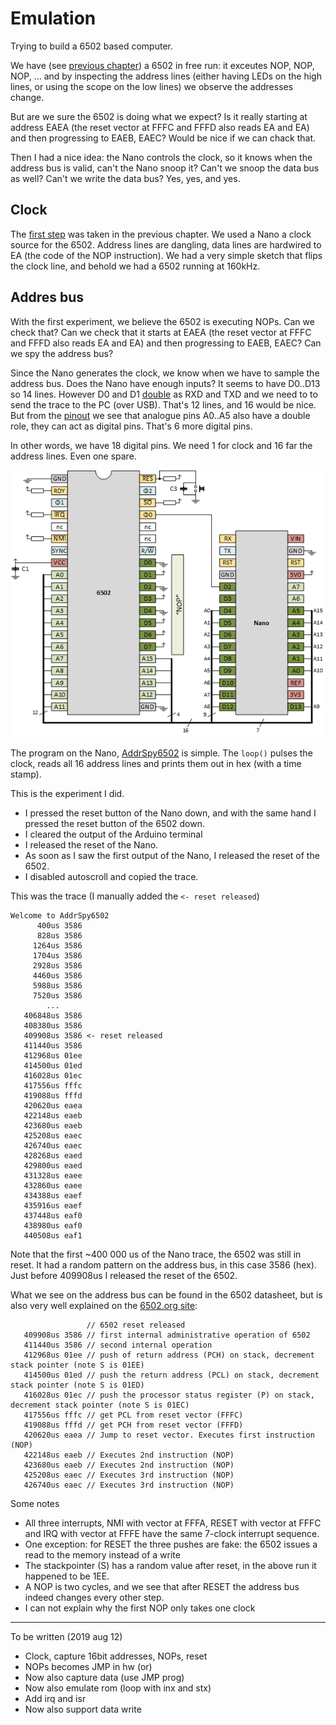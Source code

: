 # Emulation
Trying to build a 6502 based computer.

We have (see [previous chapter](..\1clock)) a 6502 in free run: it exceutes NOP, NOP, NOP, ... and by inspecting
the address lines (either having LEDs on the high lines, or using the scope on the low lines) we observe the addresses change.

But are we sure the 6502 is doing what we expect? Is it really starting at address EAEA (the reset vector at FFFC and FFFD also 
reads EA and EA) and then progressing to EAEB, EAEC? Would be nice if we can chack that. 

Then I had a nice idea: the Nano controls the clock, so it knows when the address bus is valid, can't the Nano snoop it?
Can't we snoop the data bus as well? Can't we write the data bus? Yes, yes, and yes.

## Clock

The [first step](https://github.com/maarten-pennings/6502/tree/master/1clock#clock---nano---wiring) was taken in the 
previous chapter. We used a Nano a clock source for the 6502. Address lines are dangling, data lines are hardwired to EA 
(the code of the NOP instruction). We had a very simple sketch that flips the clock line, and behold we had a 6502 running at 160kHz.

## Addres bus

With the first experiment, we believe the 6502 is executing NOPs. Can we check that? Can we check that it starts at EAEA 
(the reset vector at FFFC and FFFD also reads EA and EA) and then progressing to EAEB, EAEC? Can we spy the address bus?

Since the Nano generates the clock, we know when we have to sample the address bus.
Does the Nano have enough inputs? It seems to have D0..D13 so 14 lines.
However D0 and D1 [double](https://www.theengineeringprojects.com/wp-content/uploads/2018/06/introduction-to-arduino-nano-13-1.png) 
as RXD and TXD and we need to to send the trace to the PC (over USB). That's 12 lines, and 16 would be nice.
But from the [pinout](https://www.theengineeringprojects.com/wp-content/uploads/2018/06/introduction-to-arduino-nano-13-1.png)
we see that analogue pins A0..A5 also have a double role, they can act as digital pins. That's 6 more digital pins.

In other words, we have 18 digital pins. We need 1 for clock and 16 far the address lines. Even one spare.

![Nano spys on the address lines](nano-address.png)

The program on the Nano, [AddrSpy6502](addrspy652) is simple. The `loop()` pulses the clock, 
reads all 16 address lines and prints them out in hex (with a time stamp).

This is the experiment I did.
- I pressed the reset button of the Nano down, and with the same hand I pressed the reset button of the 6502 down.
- I cleared the output of the Arduino terminal
- I released the reset of the Nano.
- As soon as I saw the first output of the Nano, I released the reset of the 6502.
- I disabled autoscroll and copied the trace.

This was the trace (I manually added the `<- reset released`)

```
Welcome to AddrSpy6502
      400us 3586
      828us 3586
     1264us 3586
     1704us 3586
     2928us 3586
     4460us 3586
     5988us 3586
     7520us 3586
        ...  
   406848us 3586
   408380us 3586
   409908us 3586 <- reset released
   411440us 3586
   412968us 01ee
   414500us 01ed
   416028us 01ec
   417556us fffc
   419088us fffd
   420620us eaea
   422148us eaeb
   423680us eaeb
   425208us eaec
   426740us eaec
   428268us eaed
   429800us eaed
   431328us eaee
   432860us eaee
   434388us eaef
   435916us eaef
   437448us eaf0
   438980us eaf0
   440508us eaf1

```

Note that the first ~400 000 us of the Nano trace, the 6502 was still in reset.
It had a random pattern on the address bus, in this case 3586 (hex).
Just before 409908us I released the reset of the 6502.

What we see on the address bus can be found in the 6502 datasheet, but is also very well explained
on the [6502.org site](http://www.6502.org/tutorials/interrupts.html#1.3):

```
                 // 6502 reset released
   409908us 3586 // first internal administrative operation of 6502
   411440us 3586 // second internal operation
   412968us 01ee // push of return address (PCH) on stack, decrement stack pointer (note S is 01EE)
   414500us 01ed // push the return address (PCL) on stack, decrement stack pointer (note S is 01ED)
   416028us 01ec // push the processor status register (P) on stack, decrement stack pointer (note S is 01EC)
   417556us fffc // get PCL from reset vector (FFFC)
   419088us fffd // get PCH from reset vector (FFFD)
   420620us eaea // Jump to reset vector. Executes first instruction (NOP)
   422148us eaeb // Executes 2nd instruction (NOP)
   423680us eaeb // Executes 2nd instruction (NOP)
   425208us eaec // Executes 3rd instruction (NOP)
   426740us eaec // Executes 3rd instruction (NOP)
```

Some notes
 - All three interrupts, NMI with vector at FFFA, RESET with vector at FFFC and IRQ with vector at FFFE
   have the same 7-clock interrupt sequence. 
 - One exception: for RESET the three pushes are fake: the 6502 issues a read to the memory instead of a write
 - The stackpointer (S) has a random value after reset, in the above run it happened to be 1EE.
 - A NOP is two cycles, and we see that after RESET the address bus indeed changes every other step.
 - I can not explain why the first NOP only takes one clock

---

To be written (2019 aug 12)

 - Clock, capture 16bit addresses, NOPs, reset
 - NOPs becomes JMP in hw (or)
 - Now also capture data (use JMP prog)
 - Now also emulate rom (loop with inx and stx)
 - Add irq and isr
 - Now also support data write
